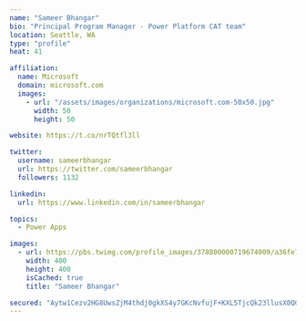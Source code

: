 ```yaml
---
name: "Sameer Bhangar"
bio: "Principal Program Manager - Power Platform CAT team"
location: Seattle, WA
type: "profile"
heat: 41

affiliation:
  name: Microsoft
  domain: microsoft.com
  images:
    - url: "/assets/images/organizations/microsoft.com-50x50.jpg"
      width: 50
      height: 50

website: https://t.co/nrTQtfl3ll

twitter:
  username: sameerbhangar
  url: https://twitter.com/sameerbhangar
  followers: 1132

linkedin:
  url: https://www.linkedin.com/in/sameerbhangar

topics:
  - Power Apps

images:
  - url: https://pbs.twimg.com/profile_images/378800000719674009/a36fe7ddfab1778b76e5793772e43798_400x400.jpeg
    width: 400
    height: 400
    isCached: true
    title: "Sameer Bhangar"

secured: "Aytw1Cezv2HG8UwsZjM4thdj0gkXS4y7GKcNvfujF+KXL5TjcQk23llusX0QGbThbkLV/jofuC9UEz0SvUBKc56s5OxZwskvdON21KW9D+ZdDdla2b8rfow6L2N3cQr8qqMwD58seDbGl6FhwPAr0bxdOvcFwPdkt8ISL8MTuvH34jYNB8nDtd38fTyQpMbO+sQKVWRRX80TZheZZpmRlW4fLJa5Cfby+FFHUkbIpYdRRqfTAhPv7Pt7fzoXeDyjNmjTfVosRqnuop3/z1T9r5j4yRoIucBoTI4nClROwFQ8dImszXhqVzTIYNiUUKqbObNmcYs7K6HxbsNT608epcVIoxfH8rRjRwH1gusVe1zGqpmlSt7zkb7lpxhpxEOukq/KJLRBP6+SgA+UjUSONZ577e5UdY0xwguJOXWSXXg=;Ycb7zbqRXjNiGxZmHjVp9Q=="
---
```


